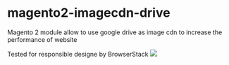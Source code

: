 # magento2-imagecdn-drive

Magento 2 module allow to use google drive as image cdn to increase the performance of website

Tested for responsible designe by BrowserStack
<a href="http://browserstack.com/"><img src="https://bstacksupport.zendesk.com/attachments/token/BEv5L1xIs7OdtyHCKgBxKM7qU/?name=browserstack-logo-600x315.png"/></a>

